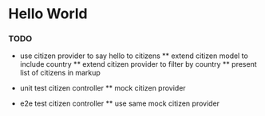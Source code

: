 Hello World
===========

### TODO

* use citizen provider to say hello to citizens
** extend citizen model to include country
** extend citizen provider to filter by country
** present list of citizens in markup

* unit test citizen controller
** mock citizen provider

* e2e test citizen controller
** use same mock citizen provider
